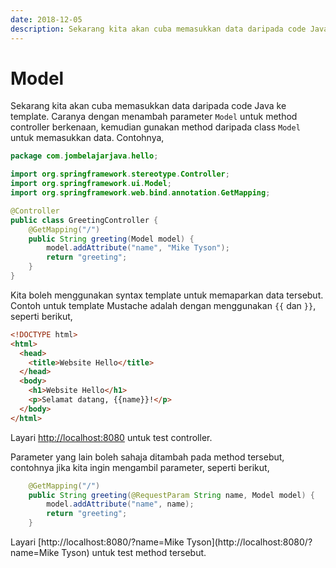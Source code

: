 ```yaml
---
date: 2018-12-05
description: Sekarang kita akan cuba memasukkan data daripada code Java ke template dengan menambah parameter Model untuk method controller berkenaan.
---
```


# Model

Sekarang kita akan cuba memasukkan data daripada code Java ke template. Caranya
dengan menambah parameter `Model` untuk method controller berkenaan, kemudian
gunakan method daripada class `Model` untuk memasukkan data. Contohnya,

```java
package com.jombelajarjava.hello;

import org.springframework.stereotype.Controller;
import org.springframework.ui.Model;
import org.springframework.web.bind.annotation.GetMapping;

@Controller
public class GreetingController {
    @GetMapping("/")
    public String greeting(Model model) {
        model.addAttribute("name", "Mike Tyson");
        return "greeting";
    }
}
```

Kita boleh menggunakan syntax template untuk memaparkan data tersebut. Contoh
untuk template Mustache adalah dengan menggunakan `{{` dan `}}`, seperti
berikut,

```html
<!DOCTYPE html>
<html>
  <head>
    <title>Website Hello</title>
  </head>
  <body>
    <h1>Website Hello</h1>
    <p>Selamat datang, {{name}}!</p>
  </body>
</html>
```

Layari [http://localhost:8080](http://localhost:8080) untuk test controller.

Parameter yang lain boleh sahaja ditambah pada method tersebut, contohnya jika
kita ingin mengambil parameter, seperti berikut,

```java
    @GetMapping("/")
    public String greeting(@RequestParam String name, Model model) {
        model.addAttribute("name", name);
        return "greeting";
    }
```

Layari [http://localhost:8080/?name=Mike Tyson](http://localhost:8080/?name=Mike
Tyson) untuk test method tersebut.
